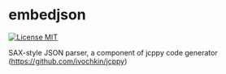 # embedjson
[![License MIT](https://img.shields.io/badge/license-MIT-blue.svg)](https://raw.githubusercontent.com/ivochkin/embedjson/master/LICENSE)

SAX-style JSON parser, a component of jcppy code generator (https://github.com/ivochkin/jcppy)
